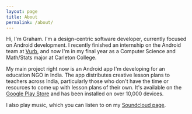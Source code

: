 ```yaml
---
layout: page
title: About
permalink: /about/
---
```


Hi, I'm Graham. I'm a design-centric software developer, currently focused on Android development. I recently finished an internship on the Android team at [Vurb](https://vurb.com/), and now I'm in my final year as a Computer Science and Math/Stats major at Carleton College.

My main project right now is an Android app I'm developing for an education NGO in India. The app distributes creative lesson plans to teachers across India, particularly those who don't have the time or resources to come up with lesson plans of their own. It's available on the [Google Play Store](https://play.google.com/store/apps/details?id=org.jnanaprabodhini.happyteacherapp) and has been installed on over 10,000 devices.

I also play music, which you can listen to on my [Soundcloud page](https://soundcloud.com/grahamearley).
